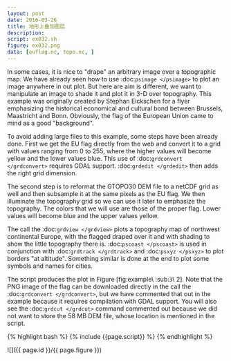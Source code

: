 ```yaml
---
layout: post
date: 2016-03-26
title: 地形上叠加图层
description:
script: ex032.sh
figure: ex032.png
data: [euflag.nc, topo.nc, ]
---
```


In some cases, it is nice to "drape" an arbitrary image over a
topographic map. We have already seen how to use
:doc:`psimage </psimage>` to plot an image anywhere in
out plot. But here are aim is different, we want to manipulate an image
to shade it and plot it in 3-D over topography. This example was
originally created by Stephan Eickschen for a flyer emphasizing the
historical economical and cultural bond between Brussels, Maastricht and
Bonn. Obviously, the flag of the European Union came to mind as a good
"background".

To avoid adding large files to this example, some steps have been
already done. First we get the EU flag directly from the web and convert
it to a grid with values ranging from 0 to 255, where the higher values
will become yellow and the lower values blue. This use of
:doc:`grdconvert </grdconvert>` requires GDAL support.
:doc:`grdedit </grdedit>` then adds the right grid dimension.

The second step is to reformat the GTOPO30 DEM file to a netCDF grid as
well and then subsample it at the same pixels as the EU flag. We then
illuminate the topography grid so we can use it later to emphasize the
topography. The colors that we will use are those of the proper flag.
Lower values will become blue and the upper values yellow.

The call the :doc:`grdview </grdview>` plots a
topography map of northwest continental Europe, with the flagged draped
over it and with shading to show the little topography there is.
:doc:`pscoast </pscoast>` is used in conjunction with
:doc:`grdtrack </grdtrack>` and :doc:`psxyz </psxyz>` to plot
borders "at altitude". Something similar is done at the end to plot some
symbols and names for cities.

The script produces the plot in Figure [fig:example\ :sub:`3`\ 2]. Note
that the PNG image of the flag can be downloaded directly in the call
the :doc:`grdconvert </grdconvert>`, but we have
commented that out in the example because it requires compilation with
GDAL support. You will also see the
:doc:`grdcut </grdcut>` command commented out because we
did not want to store the 58 MB DEM file, whose location is mentioned in the script.

{% highlight bash %}
{% include {{page.script}} %}
{% endhighlight %}

![]({{ page.id }}/{{ page.figure }})

